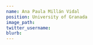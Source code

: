 ```yaml
---
name: Ana Paula Millán Vidal 
position: University of Granada
image_path:
twitter_username:
blurb:
---
```

